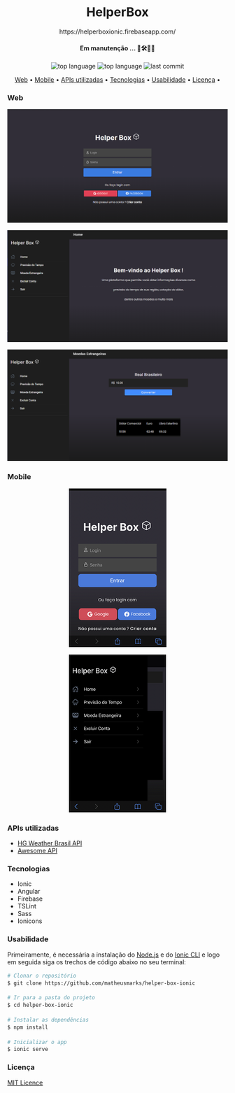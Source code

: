 <h1 align="center">HelperBox</h1>
<p align="center">https://helperboxionic.firebaseapp.com/</p>
<h4 align="center">Em manutenção ... 🔨🛠🚧🚧</h4>


<p align="center">
  <img alt="top language" src="https://img.shields.io/github/languages/top/matheusmarks/helper-box-ionic.svg" />
  <img alt="top language" src="https://img.shields.io/github/repo-size/matheusmarks/helper-box-ionic.svg" />
  <img alt="last commit" src="https://img.shields.io/github/last-commit/matheusmarks/helper-box-ionic.svg" />
</p>

<p align="center">
 <a href="#web">Web</a> • 
 <a href="#mobile">Mobile</a> • 
 <a href="#APIs-utilizadas">APIs utilizadas</a> • 
 <a href="#Tecnologias">Tecnologias</a> • 
 <a href="#usabilidade">Usabilidade</a> • 
  <a href="#licença">Licença</a> • 
</p>

<h3>Web</h3>
<p><img src="https://github.com/matheusmarks/images/blob/master/helper-box/login.png" /></p>
<p><img src="https://github.com/matheusmarks/images/blob/master/helper-box/home.png" /></p>
<p><img src="https://github.com/matheusmarks/images/blob/master/helper-box/moedas.png" /></p>

<h3>Mobile</h3>
<div align="center">
  <div>
    <p><img src="https://github.com/matheusmarks/images/blob/master/helper-box/home-mob.PNG" /></p>
  </div>
  <div>
    <p><img src="https://github.com/matheusmarks/images/blob/master/helper-box/menu-mob.PNG" /></p>
  </div>
</div>


<h3>APIs utilizadas</h3>
  <ul>
    <li><a href="https://hgbrasil.com/status/weather">HG Weather Brasil API</a></li>
    <li><a href="https://docs.awesomeapi.com.br/">Awesome API</a></li>
  </ul>

<h3>Tecnologias</h3>
  <ul>
    <li>Ionic</li>
    <li>Angular</li>
    <li>Firebase</li>
    <li>TSLint</li>
    <li>Sass</li>
    <li>Ionicons</li>
  </ul>
 
 <h3>Usabilidade</h3>
 <p>Primeiramente, é necessária a instalação do <a href="https://nodejs.org/en/">Node.js</a> e do <a href="https://ionicframework.com/docs/intro/cli">Ionic CLI</a> e logo
em seguida siga os trechos de código abaixo no seu terminal: </p>
 
 ```bash
# Clonar o repositório
$ git clone https://github.com/matheusmarks/helper-box-ionic

# Ir para a pasta do projeto
$ cd helper-box-ionic

# Instalar as dependências
$ npm install

# Inicializar o app
$ ionic serve

```

<h3>Licença</h3>
<a href="https://github.com/matheusmarks/helper-box-ionic/blob/main/LICENSE">MIT Licence</p>

